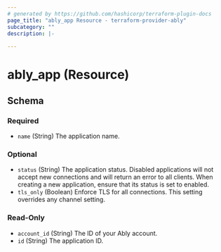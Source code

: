 ```yaml
---
# generated by https://github.com/hashicorp/terraform-plugin-docs
page_title: "ably_app Resource - terraform-provider-ably"
subcategory: ""
description: |-
  
---
```


# ably_app (Resource)





<!-- schema generated by tfplugindocs -->
## Schema

### Required

- `name` (String) The application name.

### Optional

- `status` (String) The application status. Disabled applications will not accept new connections and will return an error to all clients. When creating a new application, ensure that its status is set to enabled.
- `tls_only` (Boolean) Enforce TLS for all connections. This setting overrides any channel setting.

### Read-Only

- `account_id` (String) The ID of your Ably account.
- `id` (String) The application ID.


